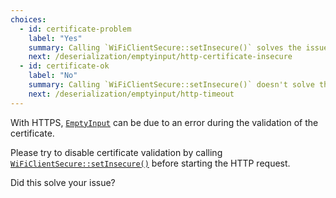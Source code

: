 ```yaml
---
choices:
  - id: certificate-problem
    label: "Yes"
    summary: Calling `WiFiClientSecure::setInsecure()` solves the issue.
    next: /deserialization/emptyinput/http-certificate-insecure
  - id: certificate-ok
    label: "No"
    summary: Calling `WiFiClientSecure::setInsecure()` doesn't solve the issue.
    next: /deserialization/emptyinput/http-timeout
---
```


With HTTPS, [`EmptyInput`](/v6/api/misc/deserializationerror/#emptyinput) can be due to an error during the validation of the certificate.

Please try to disable certificate validation by calling [`WiFiClientSecure::setInsecure()`](https://arduino-esp8266.readthedocs.io/en/latest/esp8266wifi/bearssl-client-secure-class.html#setinsecure) before starting the HTTP request.

Did this solve your issue?